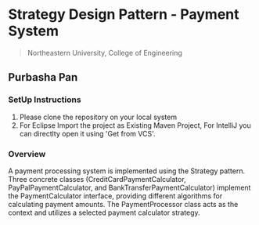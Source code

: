 # Strategy Design Pattern - Payment System
> Northeastern University, College of Engineering


## Purbasha Pan

### SetUp Instructions
1. Please clone the repository on your local system
2. For Eclipse Import the project as Existing Maven Project, For IntelliJ you can directlty open it using 'Get from VCS'.

### Overview
A payment processing system is implemented using the Strategy pattern. 
Three concrete classes (CreditCardPaymentCalculator, PayPalPaymentCalculator, and BankTransferPaymentCalculator) implement the PaymentCalculator interface, providing different algorithms for calculating payment amounts. 
The PaymentProcessor class acts as the context and utilizes a selected payment calculator strategy.

